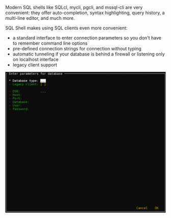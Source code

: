 Modern SQL shells like SQLcl, mycli, pgcli, and mssql-cli are very convenient: they offer auto-completion, syntax highlighting, query history, a multi-line editor, and much more.

SQL Shell makes using SQL clients even more convenient:

* a standard interface to enter connection parameters so you don't have to remember command line options
* pre-defined connection strings for connection without typing
* automatic tunneling if your database is behind a firewall or listening only on localhost interface
* legacy client support

![SQL Shell interface](https://raw.githubusercontent.com/thorstenkampe/SQL-Shell/main/screenshots/standard-pgcli.png)

